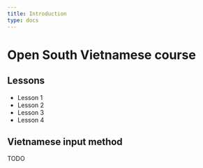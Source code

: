 ```yaml
---
title: Introduction
type: docs
---
```


# Open South Vietnamese course

## Lessons

- Lesson 1
- Lesson 2
- Lesson 3
- Lesson 4

## Vietnamese input method

TODO

<!-- {{< tooltip text="Hello" >}}Chào{{< /tooltip >}} -->
